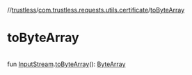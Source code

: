 //[trustless](../../index.md)/[com.trustless.requests.utils.certificate](index.md)/[toByteArray](to-byte-array.md)

# toByteArray

\
fun [InputStream](https://developer.android.com/reference/kotlin/java/io/InputStream.html).[toByteArray](to-byte-array.md)(): [ByteArray](https://kotlinlang.org/api/latest/jvm/stdlib/kotlin/-byte-array/index.html)
